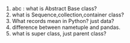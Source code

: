 1. abc : what is Abstract Base class?
2. what is Sequence,collection,container class?
3. What records mean in Python? just data?
4. difference between nametuple and pandas. 
5. what is super class, just parent class?

